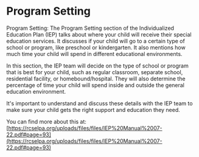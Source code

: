 # Program Setting
Program Setting: The Program Setting section of the Individualized Education Plan (IEP) talks about where your child will receive their special education services. It discusses if your child will go to a certain type of school or program, like preschool or kindergarten. It also mentions how much time your child will spend in different educational environments.

In this section, the IEP team will decide on the type of school or program that is best for your child, such as regular classroom, separate school, residential facility, or homebound/hospital. They will also determine the percentage of time your child will spend inside and outside the general education environment.

It's important to understand and discuss these details with the IEP team to make sure your child gets the right support and education they need.

You can find more about this at: [https://rcselpa.org/uploads/files/files/IEP%20Manual%2007-22.pdf#page=93](https://rcselpa.org/uploads/files/files/IEP%20Manual%2007-22.pdf#page=93)
